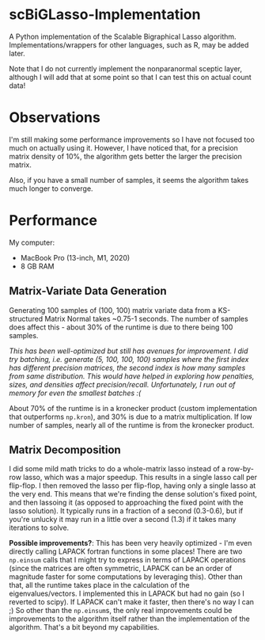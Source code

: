 # scBiGLasso-Implementation
A Python implementation of the Scalable Bigraphical Lasso algorithm.  Implementations/wrappers for other languages, such as R, may be added later.

Note that I do not currently implement the nonparanormal sceptic layer,
although I will add that at some point so that I can test this on actual count data!

# Observations

I'm still making some performance improvements so I have not focused too much on actually using it.  However, I have noticed that,
for a precision matrix density of 10%, the algorithm gets better the larger the precision matrix.

Also, if you have a small number of samples, it seems the algorithm takes much longer to converge.

# Performance

My computer:
* MacBook Pro (13-inch, M1, 2020)
* 8 GB RAM


## Matrix-Variate Data Generation

Generating 100 samples of (100, 100) matrix variate data from a KS-structured Matrix Normal takes ~0.75-1 seconds.
The number of samples does affect this - about 30% of the runtime is due to there being 100 samples.

_This has been well-optimized but still has avenues for improvement.  I did try batching, i.e. generate (5, 100, 100, 100) samples
where the first index has different precision matrices, the second index is how many samples from same distribution.  This would
have helped in exploring how penalties, sizes, and densities affect precision/recall.  Unfortunately, I run out of memory for
even the smallest batches :(_

About 70% of the runtime is in a kronecker product (custom implementation that outperforms `np.kron`), and 30% is due to a
matrix multiplication.  If low number of samples, nearly all of the runtime is from the kronecker product.

## Matrix Decomposition

I did some mild math tricks to do a whole-matrix lasso instead of a row-by-row lasso, which was a major speedup.  This results
in a single lasso call per flip-flop.  I then removed the lasso per flip-flop, having only a single lasso at the very end.
This means that we're finding the dense solution's fixed point, and then lassoing it (as opposed to approaching the fixed point
with the lasso solution).  It typically runs in a fraction of a second (0.3-0.6), but if you're unlucky it may run in a little
over a second (1.3) if it takes many iterations to solve.

**Possible improvements?**: This has been very heavily optimized - I'm even directly calling LAPACK fortran functions in some places!
There are two `np.einsum` calls that I might try to express in terms of LAPACK operations (since the matrices are often symmetric,
LAPACK can be an order of magnitude faster for some computations by leveraging this).  Other than that, all the runtime takes place
in the calculation of the eigenvalues/vectors.  I implemented this in LAPACK but had no gain (so I reverted to scipy).  If LAPACK
can't make it faster, then there's no way I can ;)  So other than the `np.einsum`s, the only real improvements could be improvements
to the algorithm itself rather than the implementation of the algorithm.  That's a bit beyond my capabilities.
